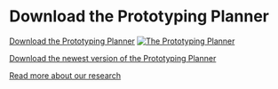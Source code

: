 # Download the Prototyping Planner

[Download the Prototyping Planner](prototypingplanner.github.io/ppV2.pdf)
[![The Prototyping Planner](prototypingplanner.github.io/PrototypingPlannerV2.jpg)](prototypingplanner.github.io/ppV2.pdf)

[Download the newest version of the Prototyping Planner](prototypingplanner.github.io/PrototypingPlanner_V4.pdf)

[Read more about our research](prototypingplanner.github.io)
